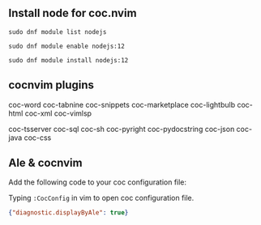 ## Install node for coc.nvim

```
sudo dnf module list nodejs

sudo dnf module enable nodejs:12

sudo dnf module install nodejs:12
```

## cocnvim plugins

coc-word coc-tabnine coc-snippets coc-marketplace coc-lightbulb coc-html coc-xml coc-vimlsp

coc-tsserver coc-sql coc-sh coc-pyright coc-pydocstring coc-json coc-java coc-css

## Ale & cocnvim

Add the following code to your coc configuration file:

Typing `:CocConfig` in vim to open coc configuration file.

```json
{"diagnostic.displayByAle": true}
```
